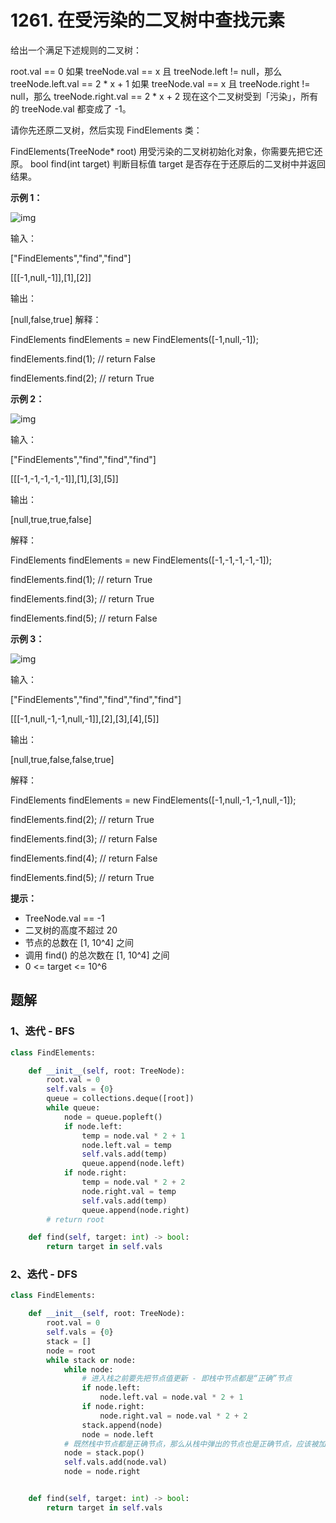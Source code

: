 # 1261. 在受污染的二叉树中查找元素

给出一个满足下述规则的二叉树：

root.val == 0
如果 treeNode.val == x 且 treeNode.left != null，那么 treeNode.left.val == 2 * x + 1
如果 treeNode.val == x 且 treeNode.right != null，那么 treeNode.right.val == 2 * x + 2
现在这个二叉树受到「污染」，所有的 treeNode.val 都变成了 -1。

请你先还原二叉树，然后实现 FindElements 类：

FindElements(TreeNode* root) 用受污染的二叉树初始化对象，你需要先把它还原。
bool find(int target) 判断目标值 target 是否存在于还原后的二叉树中并返回结果。

**示例 1：**

![img](https://assets.leetcode-cn.com/aliyun-lc-upload/uploads/2019/11/16/untitled-diagram-4-1.jpg)

输入：

["FindElements","find","find"]

[[[-1,null,-1]],[1],[2]]

输出：

[null,false,true]
解释：

FindElements findElements = new FindElements([-1,null,-1]); 

findElements.find(1); // return False 

findElements.find(2); // return True 

**示例 2：**

![img](https://assets.leetcode-cn.com/aliyun-lc-upload/uploads/2019/11/16/untitled-diagram-4.jpg)

输入：

["FindElements","find","find","find"]

[[[-1,-1,-1,-1,-1]],[1],[3],[5]]

输出：

[null,true,true,false]

解释：

FindElements findElements = new FindElements([-1,-1,-1,-1,-1]);

findElements.find(1); // return True

findElements.find(3); // return True

findElements.find(5); // return False

**示例 3：**

![img](https://assets.leetcode-cn.com/aliyun-lc-upload/uploads/2019/11/16/untitled-diagram-4-1-1.jpg)

输入：

["FindElements","find","find","find","find"]

[[[-1,null,-1,-1,null,-1]],[2],[3],[4],[5]]

输出：

[null,true,false,false,true]

解释：

FindElements findElements = new FindElements([-1,null,-1,-1,null,-1]);

findElements.find(2); // return True

findElements.find(3); // return False

findElements.find(4); // return False

findElements.find(5); // return True

**提示：**

- TreeNode.val == -1
- 二叉树的高度不超过 20
- 节点的总数在 [1, 10^4] 之间
- 调用 find() 的总次数在 [1, 10^4] 之间
- 0 <= target <= 10^6

## 题解

### 1、迭代 - BFS

```python
class FindElements:

    def __init__(self, root: TreeNode):
        root.val = 0
        self.vals = {0}
        queue = collections.deque([root])
        while queue:
            node = queue.popleft()
            if node.left:
                temp = node.val * 2 + 1
                node.left.val = temp
                self.vals.add(temp)
                queue.append(node.left)
            if node.right:
                temp = node.val * 2 + 2
                node.right.val = temp
                self.vals.add(temp)
                queue.append(node.right)
        # return root

    def find(self, target: int) -> bool:
        return target in self.vals
```

### 2、迭代 - DFS

```python
class FindElements:

    def __init__(self, root: TreeNode):
        root.val = 0
        self.vals = {0}
        stack = []
        node = root
        while stack or node:
            while node:
                # 进入栈之前要先把节点值更新 - 即栈中节点都是“正确”节点
                if node.left:
                    node.left.val = node.val * 2 + 1
                if node.right:
                    node.right.val = node.val * 2 + 2
                stack.append(node)
                node = node.left
            # 既然栈中节点都是正确节点，那么从栈中弹出的节点也是正确节点，应该被加入结果集中
            node = stack.pop()
            self.vals.add(node.val)
            node = node.right


    def find(self, target: int) -> bool:
        return target in self.vals
```

